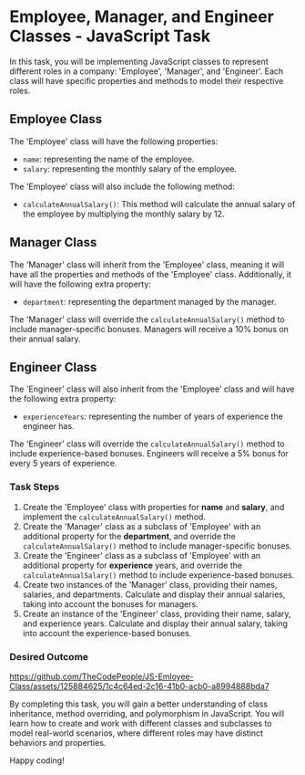 # Employee, Manager, and Engineer Classes - JavaScript Task

In this task, you will be implementing JavaScript classes to represent different roles in a company: 'Employee', 'Manager', and 'Engineer'. Each class will have specific properties and methods to model their respective roles.

## Employee Class

The 'Employee' class will have the following properties:
- `name`: representing the name of the employee.
- `salary`: representing the monthly salary of the employee.

The 'Employee' class will also include the following method:
- `calculateAnnualSalary()`: This method will calculate the annual salary of the employee by multiplying the monthly salary by 12.

## Manager Class

The 'Manager' class will inherit from the 'Employee' class, meaning it will have all the properties and methods of the 'Employee' class. Additionally, it will have the following extra property:
- `department`: representing the department managed by the manager.

The 'Manager' class will override the `calculateAnnualSalary()` method to include manager-specific bonuses. Managers will receive a 10% bonus on their annual salary.

## Engineer Class

The 'Engineer' class will also inherit from the 'Employee' class and will have the following extra property:
- `experienceYears`: representing the number of years of experience the engineer has.

The 'Engineer' class will override the `calculateAnnualSalary()` method to include experience-based bonuses. Engineers will receive a 5% bonus for every 5 years of experience.

### Task Steps

1. Create the 'Employee' class with properties for **name** and **salary**, and implement the `calculateAnnualSalary()` method.
2. Create the 'Manager' class as a subclass of 'Employee' with an additional property for the **department**, and override the `calculateAnnualSalary()` method to include manager-specific bonuses.
3. Create the 'Engineer' class as a subclass of 'Employee' with an additional property for **experience** years, and override the `calculateAnnualSalary()` method to include experience-based bonuses.
4. Create two instances of the 'Manager' class, providing their names, salaries, and departments. Calculate and display their annual salaries, taking into account the bonuses for managers.
5. Create an instance of the 'Engineer' class, providing their name, salary, and experience years. Calculate and display their annual salary, taking into account the experience-based bonuses.

### Desired Outcome

https://github.com/TheCodePeople/JS-Emloyee-Class/assets/125884625/1c4c64ed-2c16-41b0-acb0-a8994888bda7

 


By completing this task, you will gain a better understanding of class inheritance, method overriding, and polymorphism in JavaScript. You will learn how to create and work with different classes and subclasses to model real-world scenarios, where different roles may have distinct behaviors and properties.

Happy coding!
